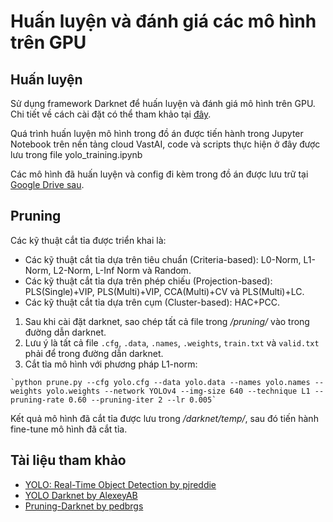 # Huấn luyện và đánh giá các mô hình trên GPU

## Huấn luyện
Sử dụng framework Darknet để huấn luyện và đánh giá mô hình trên GPU. Chi tiết về cách cài đặt có thể tham khảo tại [đây](https://github.com/AlexeyAB/darknet#how-to-compile-on-linux-using-make "Darknet").

Quá trình huấn luyện mô hình trong đồ án được tiến hành trong Jupyter Notebook trên nền tảng cloud VastAI, code và scripts thực hiện ở đây được lưu trong file yolo_training.ipynb

Các mô hình đã huấn luyện và config đi kèm trong đồ án được lưu trữ tại [Google Drive sau](https://drive.google.com/file/d/1SxeBKTm3O7w6J5JcgcHx-zuFq44dvctB/view?usp=share_link "weights").

## Pruning

Các kỹ thuật cắt tỉa được triển khai là:
- Các kỹ thuật cắt tỉa dựa trên tiêu chuẩn (Criteria-based): L0-Norm, L1-Norm, L2-Norm, L-Inf Norm và Random.
- Các kỹ thuật cắt tỉa dựa trên phép chiếu (Projection-based): PLS(Single)+VIP, PLS(Multi)+VIP, CCA(Multi)+CV và PLS(Multi)+LC.
- Các kỹ thuật cắt tỉa dựa trên cụm (Cluster-based): HAC+PCC.

1. Sau khi cài đặt darknet, sao chép tất cả file trong */pruning/* vào trong đường dẫn darknet. 
2. Lưu ý là tất cả file `.cfg`, `.data`, `.names`, `.weights`, `train.txt` và `valid.txt` phải để trong đường dẫn darknet.
3. Cắt tỉa mô hình với phương pháp L1-norm:
```
`python prune.py --cfg yolo.cfg --data yolo.data --names yolo.names --weights yolo.weights --network YOLOv4 --img-size 640 --technique L1 --pruning-rate 0.60 --pruning-iter 2 --lr 0.005`
```
Kết quả mô hình đã cắt tỉa được lưu trong */darknet/temp/*, sau đó tiến hành fine-tune mô hình đã cắt tỉa.

<!--
| File | Description |
| -------- | ----------- |
| `yolo_training.ipynb` | Huấn luyện mô hình trên Jupyter Notebook |
| `xml2yolo.py` | Chuyển chú thích nhãn định dạng từ xml sang định dạng YOLO |
| `train_val_create.py` | Chia tập dữ liệu thành tập train và val theo tỷ lệ ngẫu nhiên |
| `check_train_val_freq.py` | Kiểm tra tần suất xuất hiện của các lớp mục tiêu trong tập train và val |
| `train.txt` | Danh sách ảnh tập train được sử dụng |
| `val.txt` | Danh sách ảnh tập val được sử dụng |
-->

## Tài liệu tham khảo
- [YOLO: Real-Time Object Detection by pjreddie](https://pjreddie.com/darknet/yolo/ "YOLO: Real-Time Object Detection")
- [YOLO Darknet by AlexeyAB](https://github.com/AlexeyAB/darknet "Darknet")
- [Pruning-Darknet by pedbrgs](https://github.com/pedbrgs/Pruning-Darknet "Pruning")